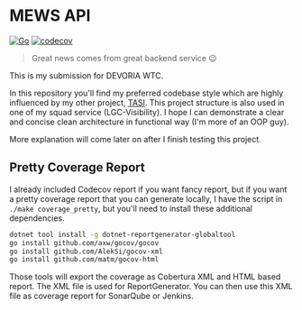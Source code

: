 # MEWS API

[![Go](https://github.com/fahminlb33/devoria1-wtc-backend/actions/workflows/go.yml/badge.svg)](https://github.com/fahminlb33/devoria1-wtc-backend/actions/workflows/go.yml)
[![codecov](https://codecov.io/gh/fahminlb33/devoria1-wtc-backend/branch/master/graph/badge.svg?token=hRNbJKqQgM)](https://codecov.io/gh/fahminlb33/devoria1-wtc-backend)

> Great news comes from great backend service :wink:

This is my submission for DEVORIA WTC.

In this repository you'll find my preferred codebase style which are highly influenced by my other project, [TASI](https://github.com/fahminlb33/tasi-backend). This project structure is also used in one of my squad service (LGC-Visibility). I hope I can demonstrate a clear and concise clean architecture in functional way (I'm more of an OOP guy).

More explanation will come later on after I finish testing this project.

## Pretty Coverage Report

I already included Codecov report if you want fancy report, but if you want a pretty coverage report that you can generate locally, I have the script in `./make coverage_pretty`, but you'll need to install these additional dependencies.

```bash
dotnet tool install -g dotnet-reportgenerator-globaltool
go install github.com/axw/gocov/gocov
go install github.com/AlekSi/gocov-xml
go install github.com/matm/gocov-html
```

Those tools will export the coverage as Cobertura XML and HTML based report. The XML file is used for ReportGenerator. You can then use this XML file as coverage report for SonarQube or Jenkins.
